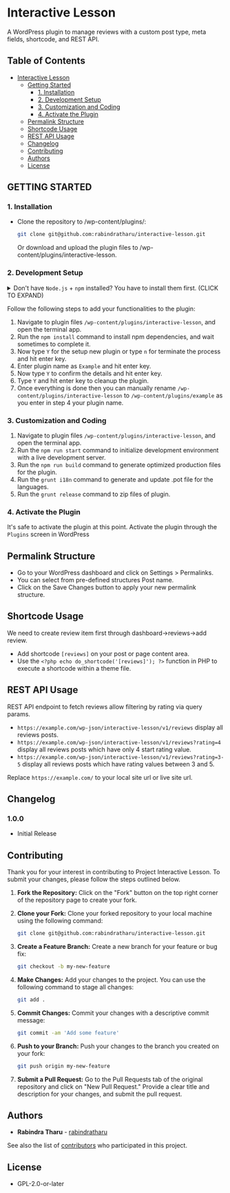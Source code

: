 # Interactive Lesson

A WordPress plugin to manage reviews with a custom post type, meta fields, shortcode, and REST API.

## Table of Contents

- [Interactive Lesson](#interactive-lesson)
  - [Getting Started](#getting-started)
    - [1. Installation](#1-installation)
    - [2. Development Setup](#2-development-setup)
    - [3. Customization and Coding](#3-customization-and-coding)
    - [4. Activate the Plugin](#4-activate-the-plugin)
  - [Permalink Structure](#permalink-structure)
  - [Shortcode Usage](#shortcode-usage)
  - [REST API Usage](#rest-api-usage)
  - [Changelog](#changelog)
  - [Contributing](#contributing)
  - [Authors](#authors)
  - [License](#license)

## GETTING STARTED

### 1. Installation

- Clone the repository to /wp-content/plugins/:

  ```sh
  git clone git@github.com:rabindratharu/interactive-lesson.git
  ```

  Or download and upload the plugin files to /wp-content/plugins/interactive-lesson.

### 2. Development Setup

<details>
 <summary> Don't have <code>Node.js</code> + <code>npm</code> installed? You have to install them first. (CLICK TO EXPAND)</summary>

Go to the Node's site [download + install](https://nodejs.org/en/download/) Node on your system. This will install both `Node.js` and `npm`, i.e., node package manager — the command line interface of Node.js.

You can verify the installation by opening your terminal app and typing...

```sh
node -v
# Results into 7.19.1 — or installed version.

npm -v
# Results into v14.15.1 — or installed version.
```

</details>

Follow the following steps to add your functionalities to the plugin:

1. Navigate to plugin files `/wp-content/plugins/interactive-lesson`, and open the terminal app.
2. Run the `npm install` command to install npm dependencies, and wait sometimes to complete it.
3. Now type `Y` for the setup new plugin or type `n` for terminate the process and hit enter key.
4. Enter plugin name as `Example` and hit enter key.
5. Now type `Y` to confirm the details and hit enter key.
6. Type `Y` and hit enter key to cleanup the plugin.
7. Once everything is done then you can manually rename `/wp-content/plugins/interactive-lesson` to `/wp-content/plugins/example` as you enter in step 4 your plugin name.


### 3. Customization and Coding

1. Navigate to plugin files `/wp-content/plugins/interactive-lesson`, and open the terminal app.
2. Run the `npm run start` command to initialize development environment with a live development server.
3. Run the `npm run build` command to generate optimized production files for the plugin.
4. Run the `grunt i18n` command to generate and update .pot file for the languages.
5. Run the `grunt release` command to zip files of plugin.


### 4. Activate the Plugin

It's safe to activate the plugin at this point. Activate the plugin through the `Plugins` screen in WordPress

## Permalink Structure

- Go to your WordPress dashboard and click on Settings > Permalinks.
- You can select from pre-defined structures Post name.
- Click on the Save Changes button to apply your new permalink structure.

## Shortcode Usage

We need to create review item first through dashboard->reviews->add review.

- Add shortcode `[reviews]` on your post or page content area.
- Use the `<?php echo do_shortcode('[reviews]'); ?>` function in PHP to execute a shortcode within a theme file.

## REST API Usage

REST API endpoint to fetch reviews allow filtering by rating via query params.

- `https://example.com/wp-json/interactive-lesson/v1/reviews` display all reviews posts.
- `https://example.com/wp-json/interactive-lesson/v1/reviews?rating=4` display all reviews posts which have only 4 start rating value.
- `https://example.com/wp-json/interactive-lesson/v1/reviews?rating=3-5` display all reviews posts which have rating values between 3 and 5.

Replace `https://example.com/` to your local site url or live site url.

## Changelog

### 1.0.0

- Initial Release

## Contributing

Thank you for your interest in contributing to Project Interactive Lesson. To submit your changes, please follow the steps outlined below.

1. **Fork the Repository:** Click on the "Fork" button on the top right corner of the repository page to create your fork.

2. **Clone your Fork:** Clone your forked repository to your local machine using the following command:

   ```sh
   git clone git@github.com:rabindratharu/interactive-lesson.git
   ```

3. **Create a Feature Branch:** Create a new branch for your feature or bug fix:

   ```sh
   git checkout -b my-new-feature
   ```

4. **Make Changes:** Add your changes to the project. You can use the following command to stage all changes:

   ```sh
   git add .
   ```

5. **Commit Changes:** Commit your changes with a descriptive commit message:

   ```sh
   git commit -am 'Add some feature'
   ```

6. **Push to your Branch:** Push your changes to the branch you created on your fork:

   ```sh
   git push origin my-new-feature
   ```

7. **Submit a Pull Request:** Go to the Pull Requests tab of the original repository and click on "New Pull Request." Provide a clear title and description for your changes, and submit the pull request.

## Authors

- **Rabindra Tharu** - [rabindratharu](https://www.linkedin.com/in/rabindratharu/)

See also the list of [contributors](https://github.com/rabindratharu/interactive-lesson) who participated in this project.


## License

- GPL-2.0-or-later
